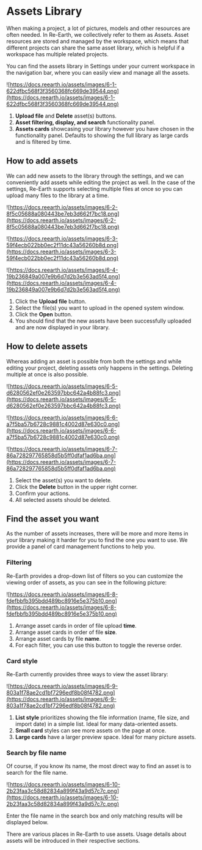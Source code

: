 # Assets Library

When making a project, a lot of pictures, models and other resources are often needed. In Re-Earth, we collectively refer to them as Assets. Asset resources are stored and managed by the workspace, which means that different projects can share the same asset library, which is helpful if a workspace has multiple related projects.

You can find the assets library in Settings under your current workspace in the navigation bar, where you can easily view and manage all the assets.

![https://docs.reearth.io/assets/images/6-1-622dfbc568f3f3560368fc669de39544.png](https://docs.reearth.io/assets/images/6-1-622dfbc568f3f3560368fc669de39544.png)

1. **Upload file** and **Delete** asset(s) buttons.
2. **Asset filtering, display, and search** functionality panel.
3. **Assets cards** showcasing your library however you have chosen in the functionality panel. Defaults to showing the full library as large cards and is filtered by time.

## How to add assets[](https://docs.reearth.io/user-manual/project-and-workspace/workspace/assets-library#how-to-add-assets)

We can add new assets to the library through the settings, and we can conveniently add assets while editing the project as well. In the case of the settings, Re-Earth supports selecting multiple files at once so you can upload many files to the library at a time.

![https://docs.reearth.io/assets/images/6-2-8f5c05688a080443be7eb3d662f7bc18.png](https://docs.reearth.io/assets/images/6-2-8f5c05688a080443be7eb3d662f7bc18.png)

![https://docs.reearth.io/assets/images/6-3-59f4ecb022bb0ec2f11dc43a56260b8d.png](https://docs.reearth.io/assets/images/6-3-59f4ecb022bb0ec2f11dc43a56260b8d.png)

![https://docs.reearth.io/assets/images/6-4-19b236849a007e9b6d7d2b3e563ad5f4.png](https://docs.reearth.io/assets/images/6-4-19b236849a007e9b6d7d2b3e563ad5f4.png)

1. Click the **Upload file** button.
2. Select the file(s) you want to upload in the opened system window.
3. Click the **Open** button.
4. You should find that the new assets have been successfully uploaded and are now displayed in your library.

## How to delete assets[](https://docs.reearth.io/user-manual/project-and-workspace/workspace/assets-library#how-to-delete-assets)

Whereas adding an asset is possible from both the settings and while editing your project, deleting assets only happens in the settings. Deleting multiple at once is also possible.

![https://docs.reearth.io/assets/images/6-5-d6280562ef0e263597bbc642a4b88fc3.png](https://docs.reearth.io/assets/images/6-5-d6280562ef0e263597bbc642a4b88fc3.png)

![https://docs.reearth.io/assets/images/6-6-a7f5ba57b6728c9881c4002d87e630c0.png](https://docs.reearth.io/assets/images/6-6-a7f5ba57b6728c9881c4002d87e630c0.png)

![https://docs.reearth.io/assets/images/6-7-86a728297765858d5b5ff0dfaf1ad6ba.png](https://docs.reearth.io/assets/images/6-7-86a728297765858d5b5ff0dfaf1ad6ba.png)

1. Select the asset(s) you want to delete.
2. Click the **Delete** button in the upper right corner.
3. Confirm your actions.
4. All selected assets should be deleted.

## Find the asset you want[](https://docs.reearth.io/user-manual/project-and-workspace/workspace/assets-library#find-the-asset-you-want)

As the number of assets increases, there will be more and more items in your library making it harder for you to find the one you want to use. We provide a panel of card management functions to help you.

### Filtering[](https://docs.reearth.io/user-manual/project-and-workspace/workspace/assets-library#filtering)

Re-Earth provides a drop-down list of filters so you can customize the viewing order of assets, as you can see in the following picture:

![https://docs.reearth.io/assets/images/6-8-fdefbbfb395bdd489bc8916e5e375b10.png](https://docs.reearth.io/assets/images/6-8-fdefbbfb395bdd489bc8916e5e375b10.png)

1. Arrange asset cards in order of file upload **time**.
2. Arrange asset cards in order of file **size**.
3. Arrange asset cards by file **name**.
4. For each filter, you can use this button to toggle the reverse order.

### Card style[](https://docs.reearth.io/user-manual/project-and-workspace/workspace/assets-library#card-style)

Re-Earth currently provides three ways to view the asset library:

![https://docs.reearth.io/assets/images/6-9-803a1f78ae2cd1bf7296edf8b08f4782.png](https://docs.reearth.io/assets/images/6-9-803a1f78ae2cd1bf7296edf8b08f4782.png)

1. **List style** prioritizes showing the file information (name, file size, and import date) in a simple list. Ideal for many data-oriented assets.
2. **Small card** styles can see more assets on the page at once.
3. **Large cards** have a larger preview space. Ideal for many picture assets.

### Search by file name[](https://docs.reearth.io/user-manual/project-and-workspace/workspace/assets-library#search-by-file-name)

Of course, if you know its name, the most direct way to find an asset is to search for the file name.

![https://docs.reearth.io/assets/images/6-10-2b23faa3c58d82834a899f43a9d57c7c.png](https://docs.reearth.io/assets/images/6-10-2b23faa3c58d82834a899f43a9d57c7c.png)

Enter the file name in the search box and only matching results will be displayed below.

There are various places in Re-Earth to use assets. Usage details about assets will be introduced in their respective sections.